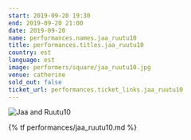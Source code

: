 ```yaml
---
start: 2019-09-20 19:30
end: 2019-09-20 21:00
date: 2019-09-20
name: performances.names.jaa_ruutu10
title: performances.titles.jaa_ruutu10
country: est
language: est
image: performers/square/jaa_ruutu10.jpg
venue: catherine
sold_out: false
ticket_url: performances.ticket_links.jaa_ruutu10
---
```


<picture>
    <source media="(min-width: 1200px)" srcset="{% asset performers/wide/jaa_ruutu10.jpg @path %}">
    <source media="(min-width: 768px)" srcset="{% asset performers/wide/jaa_ruutu10.jpg @path %}">
    <img src="{% asset performers/square/jaa_ruutu10.jpg @path %}" alt="Jaa and Ruutu10">
</picture>

{% tf performances/jaa_ruutu10.md %}
